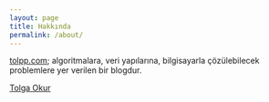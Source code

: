 ```yaml
---
layout: page
title: Hakkında
permalink: /about/
---
```


[tolpp.com](http://tolpp.com); algoritmalara, veri yapılarına, bilgisayarla çözülebilecek problemlere yer verilen bir blogdur. 

<a href="http://tolgaokur.com" target="_blank">Tolga Okur</a>
<!-- [Tolga Okur](http://tolgaokur.com) -->


<!--{% include social/twitter-timeline.html %}-->